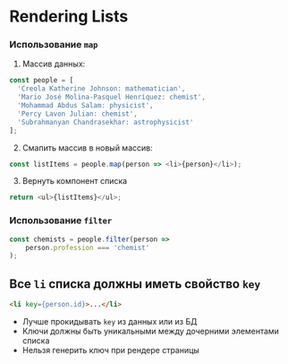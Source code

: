 # Rendering Lists

### Использование `map`

1. Массив данных:

```js
const people = [
  'Creola Katherine Johnson: mathematician',
  'Mario José Molina-Pasquel Henríquez: chemist',
  'Mohammad Abdus Salam: physicist',
  'Percy Lavon Julian: chemist',
  'Subrahmanyan Chandrasekhar: astrophysicist'
];
```

2. Смапить массив в новый массив:

```js
const listItems = people.map(person => <li>{person}</li>);
```

3. Вернуть компонент списка

```js
return <ul>{listItems}</ul>;
```

### Использование `filter`

```js
const chemists = people.filter(person =>
    person.profession === 'chemist'
);
```

## Все `li` списка должны иметь свойство `key`

```html
<li key={person.id}>...</li>
```

- Лучше прокидывать `key` из данных или из БД
- Ключи должны быть уникальными между дочерними элементами списка
- Нельзя генерить ключ при рендере страницы

